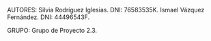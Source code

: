 AUTORES:
	Silvia Rodríguez Iglesias. DNI: 76583535K.
	Ismael Vázquez Fernández. DNI: 44496543F.
	
GRUPO:
	Grupo de Proyecto 2.3.